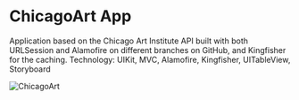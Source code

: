 # ChicagoArt App
Application based on the Chicago Art Institute API built with both URLSession and Alamofire on different branches on GitHub, and Kingfisher for the caching.
Technology: UIKit, MVC, Alamofire, Kingfisher, UITableView, Storyboard

![ChicagoArt](https://github.com/antonpenkov1/ChicagoArtApp/assets/114803121/d8324cbc-661e-47fe-8138-eb10b737ee8c)
